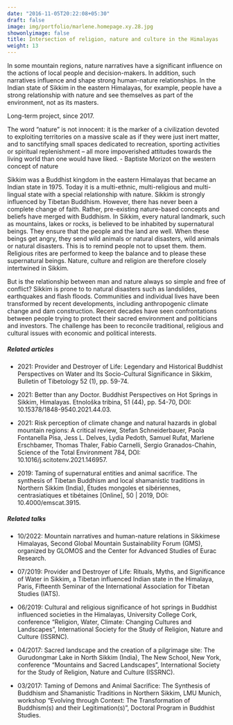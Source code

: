 ```yaml
---
date: "2016-11-05T20:22:08+05:30"
draft: false
image: img/portfolio/marlene.homepage.xy.28.jpg
showonlyimage: false
title: Intersection of religion, nature and culture in the Himalayas
weight: 13
---
```


In some mountain regions, nature narratives have a significant influence on the actions of local people and decision-makers. In addition, such narratives influence and shape strong human-nature relationships. In the Indian state of Sikkim in the eastern Himalayas, for example, people have a strong relationship with nature and see themselves as part of the environment, not as its masters.  
<!--more-->

Long-term project, since 2017.

The word “nature” is not innocent: it is the marker of a
civilization devoted to exploiting territories on a massive
scale as if they were just inert matter, and to sanctifying
small spaces dedicated to recreation, sporting activities
or spiritual replenishment – all more impoverished
attitudes towards the living world than one would have
liked. - Baptiste Morizot on the western concept of nature

Sikkim was a Buddhist kingdom in the eastern Himalayas that became an Indian state in 1975. Today it is a multi-ethnic, multi-religious and multi-lingual state with a special relationship with nature. Sikkim is strongly influenced by Tibetan Buddhism. However, there has never been a complete change of faith. Rather, pre-existing nature-based concepts and beliefs have merged with Buddhism. In Sikkim, every natural landmark, such as mountains, lakes or rocks, is believed to be inhabited by supernatural beings. They ensure that the people and the land are well. When these beings get angry, they send wild animals or natural disasters, wild animals or natural disasters. This is to remind people not to upset them. them. Religious rites are performed to keep the balance and to please these supernatural beings. Nature, culture and religion are therefore closely intertwined in Sikkim.

But is the relationship between man and nature always so simple and free of conflict? Sikkim is prone to to natural disasters such as landslides, earthquakes and flash floods. Communities and individual lives have been transformed by recent developments, including anthropogenic climate change and dam construction. Recent decades have seen confrontations between people trying to protect their sacred environment and politicians and investors. The challenge has been to reconcile traditional, religious and cultural issues with economic and political interests.


##### Related articles

- 2021: Provider and Destroyer of Life: Legendary and Historical Buddhist Perspectives on Water and Its Socio-Cultural Significance in Sikkim, Bulletin of Tibetology 52 (1), pp. 59-74.

- 2021: Better than any Doctor. Buddhist Perspectives on Hot Springs in Sikkim, Himalayas. Etnološka tribina, 51 (44), pp. 54-70, DOI: 10.15378/1848-9540.2021.44.03.

- 2021: Risk perception of climate change and natural hazards in global mountain regions: A critical review, Stefan Schneiderbauer, Paola Fontanella Pisa, Jess L. Delves, Lydia Pedoth, Samuel Rufat, Marlene Erschbamer, Thomas Thaler, Fabio Carnelli, Sergio Granados-Chahin, Science of the Total Environment 784, DOI: 10.1016/j.scitotenv.2021.146957.

- 2019: Taming of supernatural entities and animal sacrifice. The synthesis of Tibetan Buddhism and local shamanistic traditions in Northern Sikkim (India), Études mongoles et sibériennes, centrasiatiques et tibétaines [Online], 50 | 2019, DOI: 10.4000/emscat.3915.


##### Related talks

- 10/2022: Mountain narratives and human-nature relations in Sikkimese Himalayas, Second Global Mountain Sustainability Forum (GMS), organized by GLOMOS and the Center for Advanced Studies of Eurac Research.

- 07/2019: Provider and Destroyer of Life: Rituals, Myths, and Significance of Water in Sikkim, a Tibetan influenced Indian state in the Himalaya, Paris, Fifteenth Seminar of the International Association for Tibetan Studies (IATS).

- 06/2019: Cultural and religious significance of hot springs in Buddhist influenced societies in the Himalayas, University College Cork, conference “Religion, Water, Climate: Changing Cultures and Landscapes”, International Society for the Study of Religion, Nature and Culture (ISSRNC).

- 04/2017: Sacred landscape and the creation of a pilgrimage site: The Gurudongmar Lake in North Sikkim (India), The New School, New York, conference “Mountains and Sacred Landscapes”, International Society for the Study of Religion, Nature and Culture (ISSRNC).

- 03/2017: Taming of Demons and Animal Sacrifice: The Synthesis of Buddhism and Shamanistic Traditions in Northern Sikkim, LMU Munich, workshop “Evolving through Context: The Transformation of Buddhism(s) and their Legitimation(s)”, Doctoral Program in Buddhist Studies.

